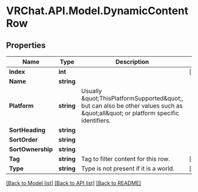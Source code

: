 # VRChat.API.Model.DynamicContentRow

## Properties

Name | Type | Description | Notes
------------ | ------------- | ------------- | -------------
**Index** | **int** |  | [optional] 
**Name** | **string** |  | 
**Platform** | **string** | Usually \&quot;ThisPlatformSupported\&quot;, but can also be other values such as \&quot;all\&quot; or platform specific identifiers. | 
**SortHeading** | **string** |  | 
**SortOrder** | **string** |  | 
**SortOwnership** | **string** |  | 
**Tag** | **string** | Tag to filter content for this row. | [optional] 
**Type** | **string** | Type is not present if it is a world. | [optional] 

[[Back to Model list]](../README.md#documentation-for-models) [[Back to API list]](../README.md#documentation-for-api-endpoints) [[Back to README]](../README.md)

